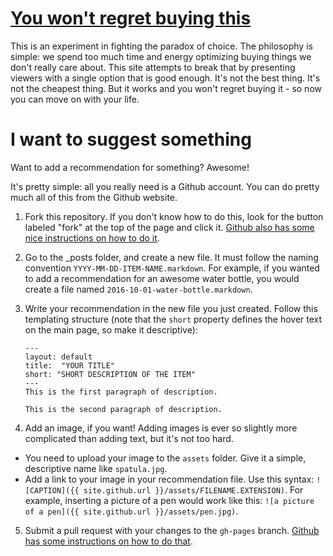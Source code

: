 # [You won't regret buying this](https://nkkl.github.io/noregrets/)
This is an experiment in fighting the paradox of choice. The philosophy is simple: we spend too much time and energy optimizing buying things we don't really care about. This site attempts to break that by presenting viewers with a single option that is good enough. It's not the best thing. It's not the cheapest thing. But it works and you won't regret buying it - so now you can move on with your life.

# I want to suggest something
Want to add a recommendation for something? Awesome!

It's pretty simple: all you really need is a Github account. You can do pretty much all of this from the Github website.

1. Fork this repository. If you don't know how to do this, look for the button labeled "fork" at the top of the page and click it. [Github also has some nice instructions on how to do it](https://help.github.com/articles/fork-a-repo/).

2. Go to the _posts folder, and create a new file. It must follow the naming convention `YYYY-MM-DD-ITEM-NAME.markdown`. For example, if you wanted to add a recommendation for an awesome water bottle, you would create a file named `2016-10-01-water-bottle.markdown`.

3. Write your recommendation in the new file you just created. Follow this templating structure (note that the `short` property defines the hover text on the main page, so make it descriptive):  
   ```
   ---  
   layout: default
   title:  "YOUR TITLE"
   short: "SHORT DESCRIPTION OF THE ITEM"
   ---
   This is the first paragraph of description.
   
   This is the second paragraph of description.
   ```  

4. Add an image, if you want! Adding images is ever so slightly more complicated than adding text, but it's not too hard.
  * You need to upload your image to the `assets` folder. Give it a simple, descriptive name like `spatula.jpg`.
  * Add a link to your image in your recommendation file. Use this syntax: `![CAPTION]({{ site.github.url }}/assets/FILENAME.EXTENSION)`. For example, inserting a picture of a pen would work like this: `![a picture of a pen]({{ site.github.url }}/assets/pen.jpg)`.
  
5. Submit a pull request with your changes to the `gh-pages` branch. [Github has some instructions on how to do that](https://help.github.com/articles/creating-a-pull-request/).
